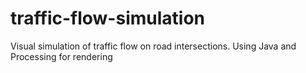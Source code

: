 # traffic-flow-simulation
Visual simulation of traffic flow on road intersections. Using Java and Processing for rendering
